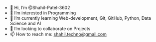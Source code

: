 - 👋 Hi, I’m @Shahil-Patel-3602
- 👀 I’m interested in Programming
- 🌱 I’m currently learning Web-development, Git, GitHub, Python, Data Science and AI
- 💞️ I’m looking to collaborate on Projects
- 📫 How to reach me: shahil.techno@gmail.com

<!---
Shahil-Patel-3602/Shahil-Patel-3602 is a ✨ special ✨ repository because its `README.md` (this file) appears on your GitHub profile.
You can click the Preview link to take a look at your changes.
--->
